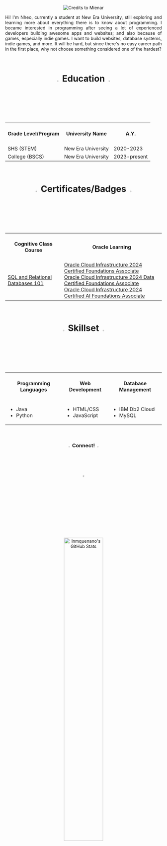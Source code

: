 <p align="center"><img src="https://images.squarespace-cdn.com/content/v1/5fe4caeadae61a2f19719512/1721115005754-CRL27OWA47LU30WWERL1/16.gif" alt="Credits to Mienar"></p>
<p align="justify">Hi! I'm Nheo, currently a student at New Era University, still exploring and learning more about everything there is to know about programming. I became interested in programming after seeing a lot of experienced developers building awesome apps and websites; and also because of games, especially indie games. I want to build websites, database systems, indie games, and more. It will be hard, but since there's no easy career path in the first place, why not choose something considered one of the hardest?</p>
<br>

<h1 align="center"><img src="https://cdn-icons-gif.flaticon.com/17905/17905171.gif" width="3%" height="3%"> Education <img src="https://cdn-icons-gif.flaticon.com/17905/17905171.gif" width="3%" height="3%"></h1>
<table align="center">
   <tr>
      <td><h4 align="center">Grade Level/Program</h4></td>
      <td><h4 align="center">University Name</h4></td>
      <td><h4 align="center">A.Y.</h4></td>
   </tr>
   <tr>
      <td>SHS (STEM)</td>
      <td>New Era University</td>
      <td>2020-2023</td>
   </tr>
   <tr>
      <td>College (BSCS)</td>
      <td>New Era University</td>
      <td>2023-present</td>
   </tr>
</table>
<br>

<h1 align="center"><img src="https://cdn-icons-gif.flaticon.com/17490/17490068.gif" width="3%" height="3%"> Certificates/Badges <img src="https://cdn-icons-gif.flaticon.com/17490/17490068.gif" width="3%" height="3%"></h1>
<table align="center">
   <tr>
      <td><h4 align="center">Cognitive Class Course</h4></td>
      <td><h4 align="center">Oracle Learning</h4></td>
   </tr>
   <tr>
      <td>
         <a href="https://courses.cognitiveclass.ai/certificates/affe1f6bd68c4e1cafc87bf22bbb135f">SQL and Relational Databases 101</a>
      </td>
      <td>
         <a href="https://catalog-education.oracle.com/ords/certview/sharebadge?id=C22310FBC01945E531146CF325A1DA310082DC6F0EA7ABC05D84F2F715A94AFC">Oracle Cloud Infrastructure 2024 Certified Foundations Associate</a><br>
         <a href="https://catalog-education.oracle.com/ords/certview/sharebadge?id=C22310FBC01945E531146CF325A1DA312A77362A85E2B1C2CE2718A33718964F">Oracle Cloud Infrastructure 2024 Data Certified Foundations Associate</a><br>
         <a href="https://catalog-education.oracle.com/ords/certview/sharebadge?id=44C9B68D1754CEBC5D55D5F996BFBBA4C6AB0E15CE6832561D3A69B4878F283B">Oracle Cloud Infrastructure 2024 Certified AI Foundations Associate</a>
      </td>
   </tr>
</table>
<br>

<h1 align="center"><img src="https://cdn-icons-gif.flaticon.com/9821/9821975.gif" width="3%" height="3%"> Skillset <img src="https://cdn-icons-gif.flaticon.com/9821/9821975.gif" width="3%" height="3%"></h1>
<table align="center">
   <tr>
      <td><h4 align="center">Programming Languages</h4></td>
      <td><h4 align="center">Web Development</h4></td>
      <td><h4 align="center">Database Management</h4></td>
   </tr>
   <tr>
      <td>
         <ul>
            <li>Java</li>
            <li>Python</li>
         </ul>
      </td>
      <td>
         <ul>
            <li>HTML/CSS</li>
            <li>JavaScript</li>
         </ul>
      </td>
      <td>
         <ul>
            <li>IBM Db2 Cloud</li>
            <li>MySQL</li>
         </ul>
      </td>
   </tr>
</table>
<br>

<h3 align="center"><img src="https://cdn-icons-gif.flaticon.com/9872/9872481.gif" width="2%" height="2%"> Connect! <img src="https://cdn-icons-gif.flaticon.com/9872/9872481.gif" width="2%" height="2%"></h3>
<p align="center">
   <a href="https://www.linkedin.com/in/lnmquenano/"><img src="https://play-lh.googleusercontent.com/dWGBdDzI8mxlZqXT3qBt4eWmCaWLq-OXfZYea1hu6ODmMj1cLIeQak6Gsecn4zJoflE-" width="4% height="4%"></a>
</p>
<br>

<p align="center">
   <img src="https://github-readme-stats.vercel.app/api?username=lnmquenano&theme=nightowl&show_icons=true&hide_border=true&count_private=true" alt="lnmquenano's GitHub Stats" width="50%" height="50%">
</p>
